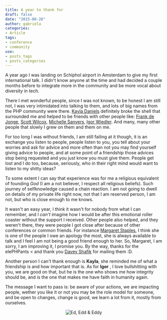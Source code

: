 ```yaml
---
title: A year to thank for
draft: false
date: "2015-08-26"
author: gabriela
categories:
- Article
tags:
- conference
- community
use:
- posts_tags
- posts_categories
---
```


A year ago I was landing on Schiphol airport in Amsterdam to give my first international talk. I didn't know anyone at the time and had decided a couple months before to integrate more in the community and be more vocal about diversity in tech.

There I met wonderful people, since I was not known, to be honest I am still not, I was very intimidated into talking to them, and lots of big names from the PHP community were there. [Kayla Daniels](http://www.twitter.com/kayladnls) definitely broke the shell that surrounded me and helped to be friends with other people like: [Frank de Jonge](http://www.twitter.com/frankdejonge), [Scott Wilcox](http://www.twitter.com/ssx), [Michelle Sanvers](http://www.twitter.com/michellesanvers), [Igor Wiedler](http://www.twitter.com/igorwhilefalse). And many, many other people that slowly I grew on them and them on me.

For too long I was without friends, I am still failing at it though, it is an exchange you listen to people, people listen to you, you tell about your worries and ask for advice and more often than not you may find yourself giving advice to people, and at some point of a friendship those advices stop being requested and you just know you must give them. People get lost and I do too, because, seriously, who in their right mind would want to listen to my shitty ideas?

To some extent I can say that experience was for me a religious equivalent of founding _God_ (I am a not believer, I respect all religious beliefs). Such journey of selfknowledge caused a chain reaction. I am not going to dwell on details of my private life right now, not that I am reserved person, I am not, but who is close enough to me knows.

It wasn't an easy year, I think it wasn't for nobody from what I can remember, and I _can't_ imagine how I would be after this emotional roller coaster without the support I received. Other people also helped, and they weren't there, they were people I got close after because of other conferences or common friends. For instance [Margaret Staples](http://www.twitter.com/deadlugosi), I think she is one of the people I owe an apology the most, she is always available to talk and I feel I am not being a good friend enough to her. So, Margaret, I am sorry, I am improving it, I promise you. By the way, thanks for the elePHPants < and thank you [Davey Shafik](http://www.twitter.com/dshafik) for mailing them :D.

Another person I can't thank enough is **Kayla**, she reminded me of what a friendship is and how important that is. As for **Igor**
, I love bullshitting with you, we are good on that, but he is the one who shows me how integrity should be, and is the one that makes me have faith in humanity again.

The message I want to pass is: be aware of your actions, we are impacting people, wether you like it or not you may be the role model for someone, and be open to changes, change is good, we learn a lot from it, mostly from ourselves.

<p style="text-align:center"><img src="http://gabriela.io/img/2015/08/du-dudu-e-edu.jpg" alt="Ed, Edd & Eddy" class="img-thumbnail"></p>